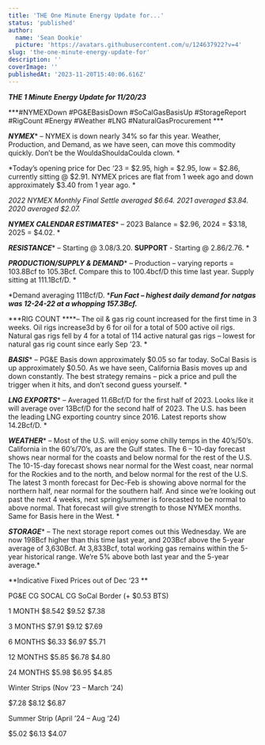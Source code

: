 ```yaml
---
title: 'THE One Minute Energy Update for...'
status: 'published'
author:
  name: 'Sean Dookie'
  picture: 'https://avatars.githubusercontent.com/u/124637922?v=4'
slug: 'the-one-minute-energy-update-for'
description: ''
coverImage: ''
publishedAt: '2023-11-20T15:40:06.616Z'
---
```


***THE 1 Minute Energy Update for 11/20/23***

***\#NYMEXDown #PG&EBasisDown #SoCalGasBasisUp #StorageReport #RigCount #Energy #Weather #LNG #NaturalGasProcurement ***

***NYMEX**** – NYMEX is down nearly 34% so far this year. Weather, Production, and Demand, as we have seen, can move this commodity quickly. Don’t be the WouldaShouldaCoulda clown. *

*Today’s opening price for Dec ‘23 = $2.95, high = $2.95, low = $2.86, currently sitting @ $2.91. NYMEX prices are flat from 1 week ago and down approximately $3.40 from 1 year ago. *

*2022 NYMEX Monthly Final Settle averaged $6.64. 2021 averaged $3.84. 2020 averaged $2.07.*

***NYMEX CALENDAR ESTIMATES**** – 2023 Balance = $2.96, 2024 = $3.18, 2025 = $4.02. *

***RESISTANCE**** – Starting @ $3.08/$3.20. ****SUPPORT**** \- Starting @ $2.86/$2.76. *

***PRODUCTION/SUPPLY & DEMAND**** – Production – varying reports = 103.8Bcf to 105.3Bcf. Compare this to 100.4bcf/D this time last year. Supply sitting at 111.1Bcf/D. *

*Demand averaging 111Bcf/D. ****Fun Fact – highest daily demand for natgas was 12-24-22 at a whopping 157.3Bcf.***

***RIG COUNT ****– The oil & gas rig count increased for the first time in 3 weeks. Oil rigs increase3d by 6 for oil for a total of 500 active oil rigs. Natural gas rigs fell by 4 for a total of 114 active natural gas rigs – lowest for natural gas rig count since early Sep ’23. *

***BASIS**** – PG&E Basis down approximately $0.05 so far today. SoCal Basis is up approximately $0.50. As we have seen, California Basis moves up and down constantly. The best strategy remains – pick a price and pull the trigger when it hits, and don’t second guess yourself. *

***LNG EXPORTS**** – Averaged 11.6Bcf/D for the first half of 2023. Looks like it will average over 13Bcf/D for the second half of 2023. The U.S. has been the leading LNG exporting country since 2016. Latest reports show 14.2Bcf/D. *

***WEATHER**** – Most of the U.S. will enjoy some chilly temps in the 40’s/50’s. California in the 60’s/70’s, as are the Gulf states. The 6 – 10-day forecast shows near normal for the coasts and below normal for the rest of the U.S. The 10-15-day forecast shows near normal for the West coast, near normal for the Rockies and to the north, and below normal for the rest of the U.S. The latest 3 month forecast for Dec-Feb is showing above normal for the northern half, near normal for the southern half. And since we’re looking out past the next 4 weeks, next spring/summer is forecasted to be normal to above normal. That forecast will give strength to those NYMEX months. Same for Basis here in the West. *

***STORAGE**** – The next storage report comes out this Wednesday. We are now 198Bcf higher than this time last year, and 203Bcf above the 5-year average of 3,630Bcf. At 3,833Bcf, total working gas remains within the 5-year historical range. We’re 5% above both last year and the 5-year average.*

**Indicative Fixed Prices out of Dec ‘23 **

PG&E CG SOCAL CG SoCal Border (+ $0.53 BTS)

1 MONTH $8.542 $9.52 $7.38

3 MONTHS $7.91 $9.12 $7.69

6 MONTHS $6.33 $6.97 $5.71

12 MONTHS $5.85 $6.78 $4.80

24 MONTHS $5.98 $6.95 $4.85

Winter Strips (Nov ’23 – March ‘24)

$7.28 $8.12 $6.87

Summer Strip (April ’24 – Aug ‘24)

$5.02 $6.13 $4.07

